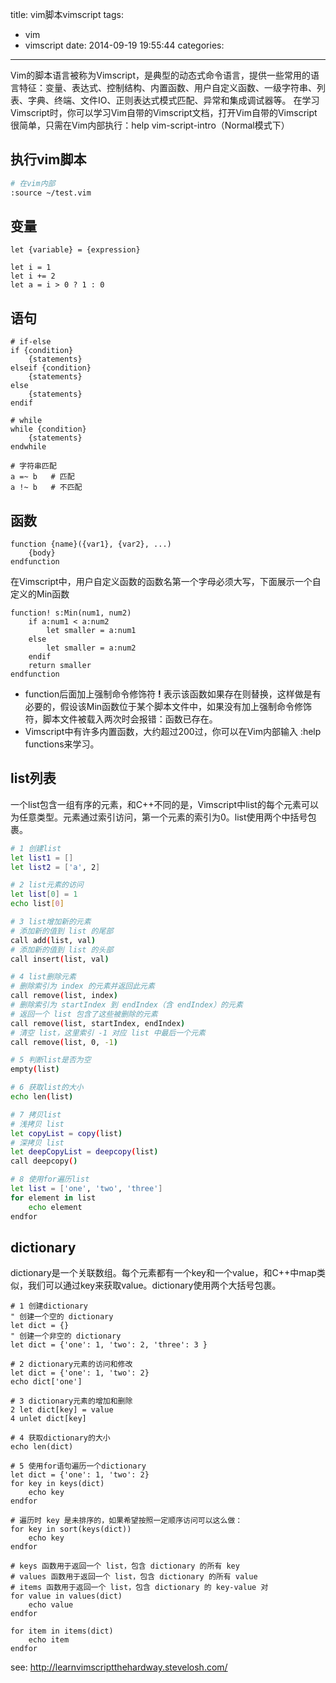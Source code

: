 title: vim脚本vimscript
tags:
  - vim 
  - vimscript
date: 2014-09-19 19:55:44
categories:

---

Vim的脚本语言被称为Vimscript，是典型的动态式命令语言，提供一些常用的语言特征：变量、表达式、控制结构、内置函数、用户自定义函数、一级字符串、列表、字典、终端、文件IO、正则表达式模式匹配、异常和集成调试器等。
在学习Vimscript时，你可以学习Vim自带的Vimscript文档，打开Vim自带的Vimscript很简单，只需在Vim内部执行：help vim-script-intro（Normal模式下）

<!--more-->

## 执行vim脚本

```bash
# 在vim内部
:source ~/test.vim 
```

## 变量

```
let {variable} = {expression}

let i = 1
let i += 2
let a = i > 0 ? 1 : 0
```

## 语句

```
# if-else
if {condition}
    {statements}
elseif {condition}
    {statements}
else
    {statements}
endif

# while 
while {condition}
    {statements}
endwhile

# 字符串匹配
a =~ b   # 匹配
a !~ b   # 不匹配

```

## 函数

```
function {name}({var1}, {var2}, ...)
    {body}
endfunction
```

在Vimscript中，用户自定义函数的函数名第一个字母必须大写，下面展示一个自定义的Min函数

```
function! s:Min(num1, num2)
    if a:num1 < a:num2
        let smaller = a:num1
    else
        let smaller = a:num2
    endif
    return smaller
endfunction
```

- function后面加上强制命令修饰符 **!** 表示该函数如果存在则替换，这样做是有必要的，假设该Min函数位于某个脚本文件中，如果没有加上强制命令修饰符，脚本文件被载入两次时会报错：函数已存在。
- Vimscript中有许多内置函数，大约超过200过，你可以在Vim内部输入 :help functions来学习。

## list列表

一个list包含一组有序的元素，和C++不同的是，Vimscript中list的每个元素可以为任意类型。元素通过索引访问，第一个元素的索引为0。list使用两个中括号包裹。

```bash 
# 1 创建list
let list1 = []
let list2 = ['a', 2]

# 2 list元素的访问
let list[0] = 1
echo list[0]

# 3 list增加新的元素
# 添加新的值到 list 的尾部
call add(list, val)
# 添加新的值到 list 的头部
call insert(list, val)

# 4 list删除元素
# 删除索引为 index 的元素并返回此元素
call remove(list, index)
# 删除索引为 startIndex 到 endIndex（含 endIndex）的元素
# 返回一个 list 包含了这些被删除的元素
call remove(list, startIndex, endIndex)
# 清空 list，这里索引 -1 对应 list 中最后一个元素
call remove(list, 0, -1)

# 5 判断list是否为空
empty(list)

# 6 获取list的大小
echo len(list)

# 7 拷贝list
# 浅拷贝 list
let copyList = copy(list)
# 深拷贝 list
let deepCopyList = deepcopy(list)
call deepcopy()

# 8 使用for遍历list
let list = ['one', 'two', 'three']
for element in list
    echo element
endfor
```

## dictionary

dictionary是一个关联数组。每个元素都有一个key和一个value，和C++中map类似，我们可以通过key来获取value。dictionary使用两个大括号包裹。

```
# 1 创建dictionary
" 创建一个空的 dictionary
let dict = {}
" 创建一个非空的 dictionary
let dict = {'one': 1, 'two': 2, 'three': 3 }

# 2 dictionary元素的访问和修改
let dict = {'one': 1, 'two': 2}
echo dict['one']

# 3 dictionary元素的增加和删除
2 let dict[key] = value
4 unlet dict[key]

# 4 获取dictionary的大小
echo len(dict)

# 5 使用for语句遍历一个dictionary
let dict = {'one': 1, 'two': 2}
for key in keys(dict)
    echo key
endfor

# 遍历时 key 是未排序的，如果希望按照一定顺序访问可以这么做：
for key in sort(keys(dict))
    echo key
endfor
 
# keys 函数用于返回一个 list，包含 dictionary 的所有 key
# values 函数用于返回一个 list，包含 dictionary 的所有 value
# items 函数用于返回一个 list，包含 dictionary 的 key-value 对
for value in values(dict)
    echo value
endfor

for item in items(dict)
    echo item
endfor
```

see: http://learnvimscriptthehardway.stevelosh.com/
